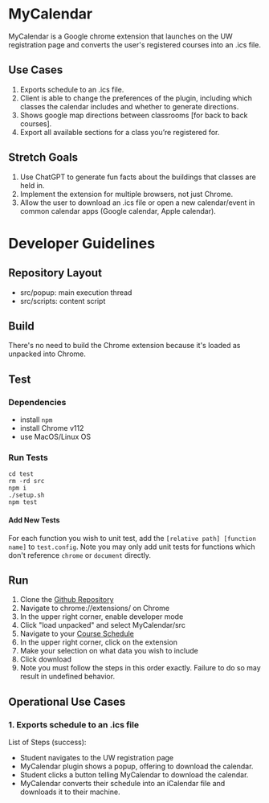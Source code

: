 # MyCalendar
MyCalendar is a Google chrome extension that launches on the UW registration page and converts the user's registered courses into an .ics file. 

## Use Cases
1. Exports schedule to an .ics file.
2. Client is able to change the preferences of the plugin, including which classes the calendar includes and whether to generate directions.
3. Shows google map directions between classrooms [for back to back courses].
4. Export all available sections for a class you’re registered for.

## Stretch Goals
1. Use ChatGPT to generate fun facts about the buildings that classes are held in.
2. Implement the extension for multiple browsers, not just Chrome.
3. Allow the user to download an .ics file or open a new calendar/event in common calendar apps (Google calendar, Apple calendar).

# Developer Guidelines

## Repository Layout
- src/popup: main execution thread
- src/scripts: content script

## Build
There's no need to build the Chrome extension because it's loaded as unpacked into Chrome.

## Test

### Dependencies
- install ```npm```
- install Chrome v112
- use MacOS/Linux OS

### Run Tests
```
cd test
rm -rd src
npm i
./setup.sh
npm test
```

#### Add New Tests
For each function you wish to unit test, add the ```[relative path] [function name]``` to ```test.config```. Note you may only add unit tests for functions which don't reference ```chrome``` or ```document``` directly.

## Run
1. Clone the [Github Repository](https://github.com/randofan/MyCalendar)
1. Navigate to chrome://extensions/ on Chrome
2. In the upper right corner, enable developer mode
3. Click "load unpacked" and select MyCalendar/src
4. Navigate to your [Course Schedule](https://sdb.admin.uw.edu/sisStudents/uwnetid/schedule.aspx?Q=2)
5. In the upper right corner, click on the extension
6. Make your selection on what data you wish to include
7. Click download
8. Note you must follow the steps in this order exactly. Failure to do so may result in undefined behavior.

## Operational Use Cases
### 1. Exports schedule to an .ics file
List of Steps (success):
- Student navigates to the UW registration page
- MyCalendar plugin shows a popup, offering to download the calendar.
- Student clicks a button telling MyCalendar to download the calendar.
- MyCalendar converts their schedule into an iCalendar file and downloads it to their machine.
